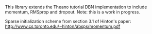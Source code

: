 This library extends the Theano tutorial DBN implementation to include momentum, RMSprop and dropout.
Note: this is a work in progress.

Sparse initialization scheme from section 3.1 of Hinton's paper:
  http://www.cs.toronto.edu/~hinton/absps/momentum.pdf
